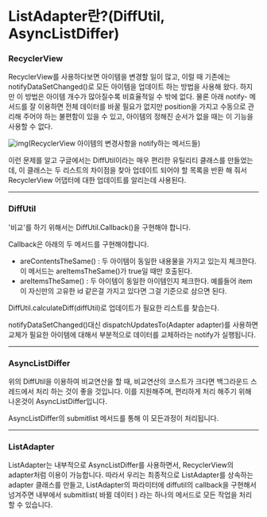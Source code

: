 # ListAdapter란?(DiffUtil,  AsyncListDiffer)

### RecyclerView

RecyclerView를 사용하다보면 아이템을 변경할 일이 많고, 이럴 때 기존에는 notifyDataSetChanged()로 모든 아이템을 업데이트 하는 방법을 사용해 왔다. 하지만 이 방법은 아이템 개수가 많아질수록 비효율적일 수 밖에 없다. 물론 아래 notify- 메서드를 잘 이용하면 전체 데이터를 바꿀 필요가 없지만 position을 가지고 수동으로 관리해 주어야 하는 불편함이 있을 수 있고, 아이템의 정해진 순서가 없을 때는 이 기능을 사용할 수 없다.

 

![img](https://blog.kakaocdn.net/dn/etGeOK/btqELRxEcYH/trPVq3JEcwWv4n5y1jie21/img.png)(RecyclerView 아이템의 변경사항을 notify하는 메서드들)



이런 문제를 알고 구글에서는 DiffUtil이라는 매우 편리한 유틸리티 클래스를 만들었는데, 이 클래스는 두 리스트의 차이점을 찾아 업데이트 되어야 할 목록을 반환 해 줘서 RecyclerView 어댑터에 대한 업데이트를 알리는데 사용된다. 

---



### DiffUtil

'비교'를 하기 위해서는 DiffUtil.Callback()을 구현해야 합니다.

Callback은 아래의 두 메서드를 구현해야합니다.

- areContentsTheSame() : 두 아이템이 동일한 내용물을 가지고 있는지 체크한다. 이 메서드는 areItemsTheSame()가 true일 때만 호출된다.
- areItemsTheSame() : 두 아이템이 동일한 아이템인지 체크한다. 예를들어 item이 자신만의 고유한 id 같은걸 가지고 있다면 그걸 기준으로 삼으면 된다.

DiffUtil.calculateDiff(diffUtil)로 업데이트가 필요한 리스트를 찾습는다.

notifyDataSetChanged()대신 dispatchUpdatesTo(Adapter adapter)를 사용하면 교체가 필요한 아이템에 대해서 부분적으로 데이터를 교체하라는 notify가 실행됩니다.

---



### AsyncListDiffer

위의 DiffUtil을 이용하여 비교연산을 할 때, 비교연산의 코스트가 크다면 백그라운드 스레드에서 처리 하는 것이 좋을 것입니다. 이를 지원해주며, 편리하게 처리 해주기 위해 나온것이 AsyncListDiffer입니다.

AsyncListDiffer의 submitlist 메서드를 통해 이 모든과정이 처리됩니다.

---



### ListAdapter

 ListAdapter는 내부적으로 AsyncListDiffer를 사용하면서, RecyclerView의 adapter처럼 이용이 가능합니다. 따라서 우리는 최종적으로 ListAdapter를 상속하는 adapter 클래스를 만들고, ListAdapter의 파라미터에 diffutil의 callback을 구현해서 넘겨주면 내부에서 submitlist( 바뀔 데이터 ) 라는 하나의 메서드로 모든 작업을 처리 할 수 있습니다.